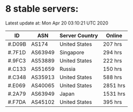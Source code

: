 # 8 stable servers:

Latest update at: Mon Apr 20 03:10:21 UTC 2020

| ID | ASN | Server Country | Online |
| -- | --- | -------------- | ------ |
| #.D09B | AS174 | United States | 207 hrs |
| #.7F1D | AS63949 | Singapore | 294 hrs |
| #.9FC3 | AS53889 | United States | 222 hrs |
| #.C133 | AS51659 | Russia | 150 hrs |
| #.C348 | AS35913 | United States | 588 hrs |
| #.E069 | AS40065 | United States | 2851 hrs |
| #.2A79 | AS63949 | Japan | 1531 hrs |
| #.F7DA | AS45102 | United States | 395 hrs |

